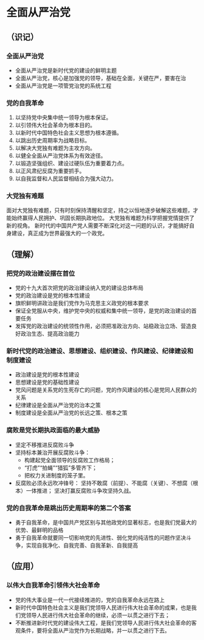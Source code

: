 # 全面从严治党

## （识记）

### 全面从严治党

- 全面从严治党是新时代党的建设的鲜明主题
- 全面从严治党，核心是加强党的领导，基础在全面，关键在严，要害在治
- 全面从严治党是一项管党治党的系统工程

### 党的自我革命

1. 以坚持党中央集中统一领导为根本保证。
2. 以引领伟大社会革命为根本目的。
3. 以新时代中国特色社会主义思想为根本遵循。
4. 以跳出历史周期率为战略目标。
5. 以解决大党独有难题为主攻方向。
6. 以健全全面从严治党体系为有效途径。
7. 以锻造坚强组织、建设过硬队伍为重要着力点。
8. 以正风肃纪反腐为重要抓手。
9. 以自我监督和人民监督相结合为强大动力。

### 大党独有难题

面对大党独有难题，只有时刻保持清醒和坚定，持之以恒地逐步破解这些难题，才能始终赢得人民拥护、巩固长期执政地位。
大党独有难题为科学把握党情提供了新的视角。
新时代的中国共产党人需要不断深化对这一问题的认识，才能搞好自身建设，真正成为世界最强大的一个政党。

## （理解）

### 把党的政治建设摆在首位

- 党的十九大首次把党的政治建设纳入党的建设总体布局
- 党的政治建设是党的根本性建设
- 旗帜鲜明讲政治是我们党作为马克思主义政党的根本要求
- 保证全党服从中央，维护党中央的权威和集中统一领导，是党的政治建设的首要任务
- 发挥党的政治建设的统领性作用，必须把准政治方向、站稳政治立场、营造良好政治生态、提高政治能力

### 新时代党的政治建设、思想建设、组织建设、作风建设、纪律建设和制度建设

- 政治建设是党的根本性建设
- 思想建设是党的基础性建设
- 党风问题是关系党的生死存亡的问题，党的作风建设的核心是党同人民群众的关系
- 纪律建设是全面从严治党的治本之策
- 制度建设是全面从严治党的长远之策、根本之策

### 腐败是党长期执政面临的最大威胁

- 坚定不移推进反腐败斗争
- 坚持标本兼治开展反腐败斗争：
  + 构建起党全面领导的反腐败工作格局；
  + “打虎”“拍蝇”“猎狐”多管齐下；
  + 把权力关进制度的笼子里。
- 反腐败必须永远吹冲锋号：
  坚持不敢腐（前提）、不能腐（关键）、不想腐（根本）一体推进；
  坚决打赢反腐败斗争攻坚持久战。

### 党的自我革命是跳出历史周期率的第二个答案

- 勇于自我革命，是中国共产党区别与其他政党的显著标志，也是我们党最大的优势、最鲜明的品格
- 勇于自我革命就要同一切影响党的先进性、弱化党的纯洁性的问题作坚决斗争，实现自我净化、自我完善、自我革新、自我提高

## （应用）

### 以伟大自我革命引领伟大社会革命

- 党的伟大事业是一代一代接续推进的，党的自我革命永远在路上
- 新时代中国特色社会主义是我们党领导人民进行伟大社会革命的成果，也是我们党领导人民进行伟大社会革命的继续，必须一以贯之进行下去；
- 不断推进新时代党的建设伟大工程，是我们党领导人民进行伟大社会革命的客观条件，要将全面从严治党作为长期战略，并一以贯之进行下去。
